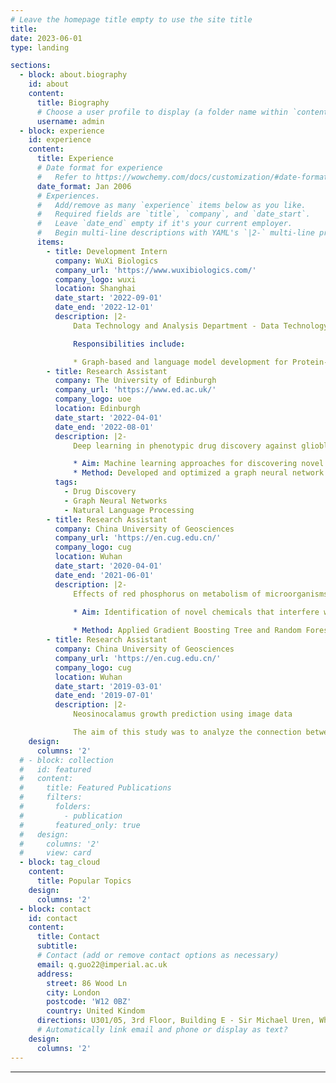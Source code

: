 ```yaml
---
# Leave the homepage title empty to use the site title
title:
date: 2023-06-01
type: landing

sections:
  - block: about.biography
    id: about
    content:
      title: Biography
      # Choose a user profile to display (a folder name within `content/authors/`)
      username: admin
  - block: experience
    id: experience
    content:
      title: Experience
      # Date format for experience
      #   Refer to https://wowchemy.com/docs/customization/#date-format
      date_format: Jan 2006
      # Experiences.
      #   Add/remove as many `experience` items below as you like.
      #   Required fields are `title`, `company`, and `date_start`.
      #   Leave `date_end` empty if it's your current employer.
      #   Begin multi-line descriptions with YAML's `|2-` multi-line prefix.
      items:
        - title: Development Intern
          company: WuXi Biologics
          company_url: 'https://www.wuxibiologics.com/'
          company_logo: wuxi
          location: Shanghai
          date_start: '2022-09-01'
          date_end: '2022-12-01'
          description: |2-
              Data Technology and Analysis Department - Data Technology AI Team

              Responsibilities include:

              * Graph-based and language model development for Protein-protein Interaction (PPI) prediction and antibiotic discovery
        - title: Research Assistant
          company: The University of Edinburgh
          company_url: 'https://www.ed.ac.uk/'
          company_logo: uoe
          location: Edinburgh
          date_start: '2022-04-01'
          date_end: '2022-08-01'
          description: |2-
              Deep learning in phenotypic drug discovery against glioblastoma cells. Supervised by Dr. Diego Oyarzún, Dr. Vanessa Smer-Barreto.

              * Aim: Machine learning approaches for discovering novel chemicals that change the morphology of Glioblastoma cells. 
              * Method: Developed and optimized a graph neural network for feature extraction combining information from RDkit and features extracted  a large pre-trained language model (ChemBERTa). Improved model architecture and metrics, particularly for imbalanced data.
          tags:
            - Drug Discovery
            - Graph Neural Networks 
            - Natural Language Processing
        - title: Research Assistant
          company: China University of Geosciences
          company_url: 'https://en.cug.edu.cn/'
          company_logo: cug
          location: Wuhan
          date_start: '2020-04-01'
          date_end: '2021-06-01'
          description: |2-
              Effects of red phosphorus on metabolism of microorganisms. Supervised by Dr. Liang Feng.

              * Aim: Identification of novel chemicals that interfere with the metabolism of microorganisms.
              
              * Method: Applied Gradient Boosting Tree and Random Forest to predict the most efficient concentration of 4 types of red phosphorus using transcriptomics data and visible light wavelength. Performed data cleaning, analysis, and visualization using Python.
        - title: Research Assistant
          company: China University of Geosciences
          company_url: 'https://en.cug.edu.cn/'
          company_logo: cug
          location: Wuhan
          date_start: '2019-03-01'
          date_end: '2019-07-01'
          description: |2-
              Neosinocalamus growth prediction using image data

              The aim of this study was to analyze the connection between growth and development of Neosinocalamus affinis with the cells' structure and components at the molecular level. The leaves from Neosinocalamus affinis were collected and processed. K-means clustering was applied to the mean size and number of each phytolith from different positions of leaves from different ages. The study discovered the correlation between the size and numbers of phytolith and the growth of the affinis, which could be used to predict the age and living environment of plants sample collected from fossil.
    design:
      columns: '2'
  # - block: collection
  #   id: featured
  #   content:
  #     title: Featured Publications
  #     filters:
  #       folders:
  #         - publication
  #       featured_only: true
  #   design:
  #     columns: '2'
  #     view: card
  - block: tag_cloud
    content:
      title: Popular Topics
    design:
      columns: '2'
  - block: contact
    id: contact
    content:
      title: Contact
      subtitle:
      # Contact (add or remove contact options as necessary)
      email: q.guo22@imperial.ac.uk
      address:
        street: 86 Wood Ln
        city: London
        postcode: 'W12 0BZ'
        country: United Kindom
      directions: U301/05, 3rd Floor, Building E - Sir Michael Uren, White City Campus
      # Automatically link email and phone or display as text?
    design:
      columns: '2'
---
```

---
